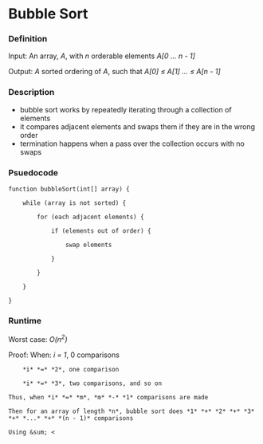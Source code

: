 # Bubble Sort

### Definition
Input: An array, *A*, with *n* orderable elements *A[0 ... n - 1]*

Output: *A* sorted ordering of *A*, such that *A[0] &le; A[1] ... &le; A[n - 1]* 

### Description
* bubble sort works by repeatedly iterating through a collection of elements
* it compares adjacent elements and swaps them if they are in the wrong order
* termination happens when a pass over the collection occurs with no swaps

### Psuedocode

    function bubbleSort(int[] array) {
        
        while (array is not sorted) {
        
            for (each adjacent elements) {
         
                if (elements out of order) {
         
                    swap elements
         
                }
        
            }
    
        }

    } 


### Runtime
Worst case: *O(n<sup>2</sup>)*

Proof: 
    When: 
        *i* *=* *1*, 0 comparisons

        *i* *=* *2*, one comparison

        *i* *=* *3*, two comparisons, and so on 
    
    Thus, when *i* *=* *m*, *m* *-* *1* comparisons are made

    Then for an array of length *n*, bubble sort does *1* *+* *2* *+* *3* *+* *...* *+* *(n - 1)* comparisons

    Using &sum; <

 
